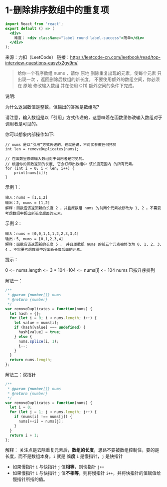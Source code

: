 # 1-删除排序数组中的重复项

```jsx | inline
import React from 'react';
export default () => (
  <div>
    难度： <div className="label round label-success">简单</div>
  </div>
);
```

来源：力扣（LeetCode）
链接：https://leetcode-cn.com/leetbook/read/top-interview-questions-easy/x2gy9m/

> 给你一个有序数组 nums ，请你 原地 删除重复出现的元素，使每个元素 只出现一次 ，返回删除后数组的新长度。
> 不要使用额外的数组空间，你必须在 原地 修改输入数组 并在使用 O(1) 额外空间的条件下完成。

说明:

为什么返回数值是整数，但输出的答案是数组呢?

请注意，输入数组是以「引用」方式传递的，这意味着在函数里修改输入数组对于调用者是可见的。

你可以想象内部操作如下:

```
// nums 是以“引用”方式传递的。也就是说，不对实参做任何拷贝
int len = removeDuplicates(nums);

// 在函数里修改输入数组对于调用者是可见的。
// 根据你的函数返回的长度, 它会打印出数组中 该长度范围内 的所有元素。
for (int i = 0; i < len; i++) {
    print(nums[i]);
}
```

示例 1：

```
输入：nums = [1,1,2]
输出：2, nums = [1,2]
解释：函数应该返回新的长度 2 ，并且原数组 nums 的前两个元素被修改为 1, 2 。不需要考虑数组中超出新长度后面的元素。
```

示例 2：

```
输入：nums = [0,0,1,1,1,2,2,3,3,4]
输出：5, nums = [0,1,2,3,4]
解释：函数应该返回新的长度 5 ， 并且原数组 nums 的前五个元素被修改为 0, 1, 2, 3, 4 。不需要考虑数组中超出新长度后面的元素。
```

提示：

0 <= nums.length <= 3 \* 104
-104 <= nums[i] <= 104
nums 已按升序排列

解法一：

```js
/**
 * @param {number[]} nums
 * @return {number}
 */
var removeDuplicates = function(nums) {
  let hash = {};
  for (let i = 0; i < nums.length; i++) {
    let value = nums[i];
    if (hash[value] === undefined) {
      hash[value] = true;
    } else {
      nums.splice(i, 1);
      i--;
    }
  }
  return nums.length;
};
```

解法二：双指针

```js
/**
 * @param {number[]} nums
 * @return {number}
 */
var removeDuplicates = function(nums) {
  let i = 0;
  for (let j = 1; j < nums.length; j++) {
    if (nums[i] !== nums[j]) {
      nums[++i] = nums[j];
    }
  }
  return i + 1;
};
```

解释：
关注点是去除重复元素后，**数组的长度**，思路不要被数组控制住，要的是长度，而不是数组本身。`i` 就是 **长度**
`i` 是慢指针，`j` 是快指针

- 如果慢指针 `i` 与快指针 `j` 值**相等**，则快指针 `j++`
- 如果慢指针 `i` 与快指针 `j` 值**不相等**，则将慢指针 `i++`，并将快指针的值赋值给慢指针所指的值。
